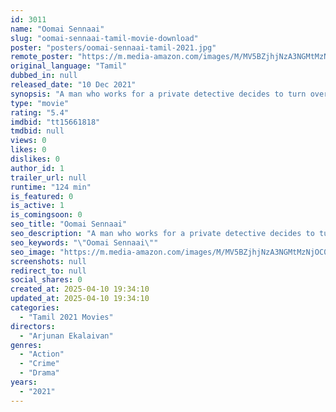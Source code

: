 ```yaml
---
id: 3011
name: "Oomai Sennaai"
slug: "oomai-sennaai-tamil-movie-download"
poster: "posters/oomai-sennaai-tamil-2021.jpg"
remote_poster: "https://m.media-amazon.com/images/M/MV5BZjhjNzA3NGMtMzNjOC00NGRlLWI1ODQtNGE1MDM1MGJkOGZmXkEyXkFqcGdeQXVyMTQ3NDM3MjU1._V1_SX300.jpg"
original_language: "Tamil"
dubbed_in: null
released_date: "10 Dec 2021"
synopsis: "A man who works for a private detective decides to turn over a new leaf, but ends up antagonising the men behind his last assignment, and gets entangled in a web spun by greedy politicians, corrupt cops and ruthless gangsters."
type: "movie"
rating: "5.4"
imdbid: "tt15661818"
tmdbid: null
views: 0
likes: 0
dislikes: 0
author_id: 1
trailer_url: null
runtime: "124 min"
is_featured: 0
is_active: 1
is_comingsoon: 0
seo_title: "Oomai Sennaai"
seo_description: "A man who works for a private detective decides to turn over a new leaf, but ends up antagonising the men behind his last assignment, and gets entangled in a web spun by greedy politicians, corrupt cops and ruthless gangsters."
seo_keywords: "\"Oomai Sennaai\""
seo_image: "https://m.media-amazon.com/images/M/MV5BZjhjNzA3NGMtMzNjOC00NGRlLWI1ODQtNGE1MDM1MGJkOGZmXkEyXkFqcGdeQXVyMTQ3NDM3MjU1._V1_SX300.jpg"
screenshots: null
redirect_to: null
social_shares: 0
created_at: 2025-04-10 19:34:10
updated_at: 2025-04-10 19:34:10
categories:
  - "Tamil 2021 Movies"
directors:
  - "Arjunan Ekalaivan"
genres:
  - "Action"
  - "Crime"
  - "Drama"
years:
  - "2021"
---
```

